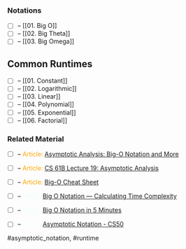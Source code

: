 
### Notations

- [ ] – [[01. Big O]]
- [ ] – [[02. Big Theta]]
- [ ] – [[03. Big Omega]]
## Common Runtimes

- [ ] – [[01. Constant]]
- [ ] – [[02. Logarithmic]]
- [ ] – [[03. Linear]]
- [ ] – [[04. Polynomial]]
- [ ] – [[05. Exponential]]
- [ ] – [[06. Factorial]]

### Related Material

- [ ] – <font color="orange"> Article: </font>[Asymptotic Analysis: Big-O Notation and More](https://www.programiz.com/dsa/asymptotic-notations)
- [ ] – <font color="orange"> Article: </font>[CS 61B Lecture 19: Asymptotic Analysis](https://archive.org/details/ucberkeley_webcast_VIS4YDpuP98)
- [ ] – <font color="orange"> Article: </font>[Big-O Cheat Sheet](https://www.bigocheatsheet.com/)

- [ ] – <font color="azure"> Video: </font>[Big O Notation — Calculating Time Complexity](https://www.youtube.com/watch?v=Z0bH0cMY0E8)
- [ ] – <font color="azure"> Video: </font>[Big O Notation in 5 Minutes](https://www.youtube.com/watch?v=__vX2sjlpXU)
- [ ] – <font color="azure"> Video: </font>[Asymptotic Notation - CS50](https://www.youtube.com/watch?v=iOq5kSKqeR4)

#asymptotic_notation, #runtime